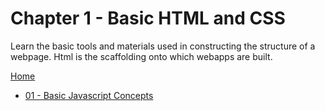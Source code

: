 # Chapter 1 - Basic HTML and CSS
Learn the basic tools and materials used in constructing the structure of a webpage. Html is the scaffolding onto which webapps are built.

[Home](https://github.com/visual-space/visual-school)

- [01 - Basic Javascript Concepts](https://github.com/visual-space/visual-school/tree/master/01-basic-javascript/01-variables-and-functions)